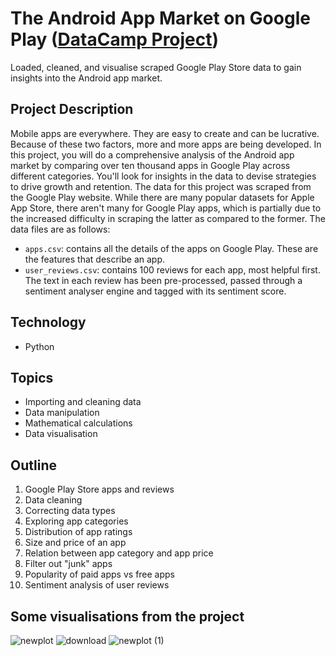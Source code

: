 # The Android App Market on Google Play ([DataCamp Project](https://www.datacamp.com/))
Loaded, cleaned, and visualise scraped Google Play Store data to gain insights into the Android app market.
## Project Description
Mobile apps are everywhere. They are easy to create and can be lucrative. Because of these two factors, more and more apps are being developed. In this project, you will do a comprehensive analysis of the Android app market by comparing over ten thousand apps in Google Play across different categories. You'll look for insights in the data to devise strategies to drive growth and retention. The data for this project was scraped from the Google Play website. While there are many popular datasets for Apple App Store, there aren't many for Google Play apps, which is partially due to the increased difficulty in scraping the latter as compared to the former. The data files are as follows:
- `apps.csv`: contains all the details of the apps on Google Play. These are the features that describe an app.
- `user_reviews.csv`: contains 100 reviews for each app, most helpful first. The text in each review has been pre-processed, passed through a sentiment analyser engine and tagged with its sentiment score.
## Technology
- Python
## Topics
- Importing and cleaning data
- Data manipulation
- Mathematical calculations
- Data visualisation
## Outline
1. Google Play Store apps and reviews
2. Data cleaning
3. Correcting data types
4. Exploring app categories
5. Distribution of app ratings
6. Size and price of an app
7. Relation between app category and app price
8. Filter out "junk" apps
9. Popularity of paid apps vs free apps
10. Sentiment analysis of user reviews
## Some visualisations from the project
![newplot](https://user-images.githubusercontent.com/102339940/160275696-0db322c2-1f11-434f-b95d-b36820108f48.png)
![download](https://user-images.githubusercontent.com/102339940/160275698-bb3b2ad2-ff70-4e55-ae3d-c09e11ea4cf0.png)
![newplot (1)](https://user-images.githubusercontent.com/102339940/160275695-72445a24-60aa-4ad1-a07f-7012dd2c6c1b.png)

